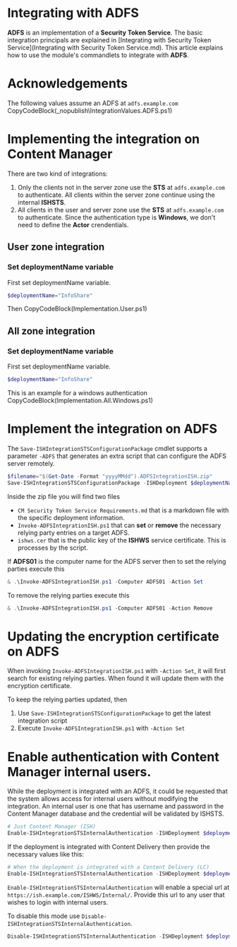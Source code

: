 ﻿# Integrating with ADFS
 
**ADFS** is an implementation of a **Security Token Service**. The basic integration principals are explained in [Integrating with Security Token Service](Integrating with Security Token Service.md).
This article explains how to use the module's commandlets to integrate with **ADFS**. 

# Acknowledgements

The following values assume an ADFS at `adfs.example.com`
CopyCodeBlock(_nopublish\IntegrationValues.ADFS.ps1)

# Implementing the integration on Content Manager

There are two kind of integrations:
1. Only the clients not in the server zone use the **STS** at `adfs.example.com` to authenticate. All clients within the server zone continue using the internal **ISHSTS**.
2. All clients in the user and server zone use the **STS** at `adfs.example.com` to authenticate. Since the authentication type is **Windows**, we don't need to define the **Actor** crendentials.

## User zone integration

### Set deploymentName variable
First set deploymentName variable.
```powershell
$deploymentName="InfoShare"
```

Then
CopyCodeBlock(Implementation.User.ps1)

## All zone integration

### Set deploymentName variable
First set deploymentName variable.
```powershell
$deploymentName="InfoShare"
```

This is an example for a windows authentication
CopyCodeBlock(Implementation.All.Windows.ps1)

# Implement the integration on ADFS

The `Save-ISHIntegrationSTSConfigurationPackage` cmdlet supports a parameter `-ADFS` that generates an extra script that can configure the ADFS server remotely.
```powershell
$filename="$(Get-Date -Format "yyyyMMdd").ADFSIntegrationISH.zip"
Save-ISHIntegrationSTSConfigurationPackage -ISHDeployment $deploymentName -FileName $filename -ADFS
```

Inside the zip file you will find two files

- `CM Security Token Service Requirements.md` that is a markdown file with the specific deployment information.
- `Invoke-ADFSIntegrationISH.ps1` that can **set** or **remove** the necessary relying party entries on a target ADFS.
- `ishws.cer` that is the public key of the **ISHWS** service certificate. This is processes by the script.

If **ADFS01** is the computer name for the ADFS server then to set the relying parties execute this
```powershell
& .\Invoke-ADFSIntegrationISH.ps1 -Computer ADFS01 -Action Set
```

To remove the relying parties execute this
```powershell
& .\Invoke-ADFSIntegrationISH.ps1 -Computer ADFS01 -Action Remove
```

# Updating the encryption certificate on ADFS
When invoking `Invoke-ADFSIntegrationISH.ps1` with `-Action Set`, it will first search for existing relying parties. When found it will update them with the encryption certificate.

To keep the relying parties updated, then

1. Use `Save-ISHIntegrationSTSConfigurationPackage` to get the latest integration script
1. Execute `Invoke-ADFSIntegrationISH.ps1` with `-Action Set`

# Enable authentication with Content Manager internal users.

While the deployment is integrated with an ADFS, it could be requested that the system allows access for internal users without modifying the integration. 
An internal user is one that has username and password in the Content Manager database and the credential will be validated by ISHSTS.

```powershell
# Just Content Manager (ISH)
Enable-ISHIntegrationSTSInternalAuthentication -ISHDeployment $deploymentName
```

If the deployment is integrated with Content Delivery then provide the necessary values like this:

```powershell
# When the deployment is integrated with a Content Delivery (LC)
Enable-ISHIntegrationSTSInternalAuthentication -ISHDeployment $deployment -LCHost "lc.example.com" -LCWebAppName "ContentDelivery"
```

`Enable-ISHIntegrationSTSInternalAuthentication` will enable a special url at `https://ish.example.com/ISHWS/Internal/`. 
Provide this url to any user that wishes to login with internal users.

To disable this mode use `Disable-ISHIntegrationSTSInternalAuthentication`.

```powershell
Disable-ISHIntegrationSTSInternalAuthentication -ISHDeployment $deploymentName
```